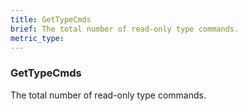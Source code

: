 ```yaml
---
title: GetTypeCmds
brief: The total number of read-only type commands.
metric_type:
---
```

### GetTypeCmds

The total number of read-only type commands.
